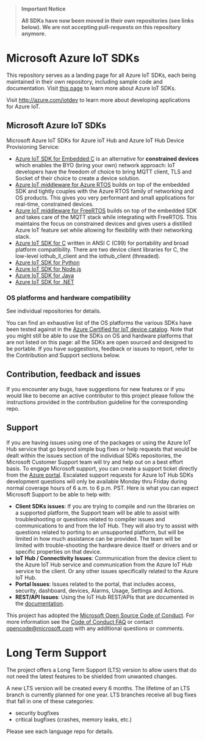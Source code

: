 > **Important Notice**
>
> **All SDKs have now been moved in their own repositories (see links below).
> We are not accepting pull-requests on this repository anymore.**

# Microsoft Azure IoT SDKs

This repository serves as a landing page for all Azure IoT SDKs, each being maintained in their own repository, including sample code and documentation.  Visit [this page](https://docs.microsoft.com/en-us/azure/iot-hub/iot-hub-devguide-sdks) to learn more about Azure IoT SDKs.

Visit http://azure.com/iotdev to learn more about developing applications for Azure IoT.

## Microsoft Azure IoT SDKs

Microsoft Azure IoT SDKs for Azure IoT Hub and Azure IoT Hub Device Provisioning Service:
- [Azure IoT SDK for Embedded C](https://github.com/Azure/azure-sdk-for-c/tree/master/sdk/docs/iot) is an alternative for **constrained devices** which enables the BYO (bring your own) network approach: IoT developers have the freedom of choice to bring MQTT client, TLS and Socket of their choice to create a device solution.
- [Azure IoT middleware for Azure RTOS](https://github.com/azure-rtos/netxduo/tree/master/addons/azure_iot) builds on top of the embedded SDK and tightly couples with the Azure RTOS family of networking and OS products. This gives you very performant and small applications for real-time, constrained devices.
- [Azure IoT middleware for FreeRTOS](https://github.com/Azure/azure-iot-middleware-freertos) builds on top of the embedded SDK and takes care of the MQTT stack while integrating with FreeRTOS. This maintains the focus on constrained devices and gives users a distilled Azure IoT feature set while allowing for flexibility with their networking stack.
- [Azure IoT SDK for C](https://github.com/Azure/azure-iot-sdk-c) written in ANSI C (C99) for portability and broad platform compatibility. There are two device client libraries for C, the low-level iothub_ll_client and the iothub_client (threaded).
- [Azure IoT SDK for Python](https://github.com/Azure/azure-iot-sdk-python)
- [Azure IoT SDK for Node.js](https://github.com/Azure/azure-iot-sdk-node)
- [Azure IoT SDK for Java](https://github.com/Azure/azure-iot-sdk-java)
- [Azure IoT SDK for .NET](https://github.com/Azure/azure-iot-sdk-csharp)

### OS platforms and hardware compatibility

See individual repositories for details.

You can find an exhaustive list of the OS platforms the various SDKs have been tested against in the [Azure Certified for IoT device catalog](https://catalog.azureiotsuite.com/). Note that you might still be able to use the SDKs on OS and hardware platforms that are not listed on this page: all the SDKs are open sourced and designed to be portable. If you have suggestions, feedback or issues to report, refer to the Contribution and Support sections below.

## Contribution, feedback and issues

If you encounter any bugs, have suggestions for new features or if you would like to become an active contributor to this project please follow the instructions provided in the contribution guideline for the corresponding repo.

## Support

If you are having issues using one of the packages or using the Azure IoT Hub service that go beyond simple bug fixes or help requests that would be dealt within the issues section of the individual SDKs repositories, the Microsoft Customer Support team will try and help out on a best effort basis.
To engage Microsoft support, you can create a support ticket directly from the [Azure portal](https://ms.portal.azure.com/#blade/Microsoft_Azure_Support/HelpAndSupportBlade).
Escalated support requests for Azure IoT Hub SDKs development questions will only be available Monday thru Friday during normal coverage hours of 6 a.m. to 6 p.m. PST.
Here is what you can expect Microsoft Support to be able to help with:
* **Client SDKs issues**: If you are trying to compile and run the libraries on a supported platform, the Support team will be able to assist with troubleshooting or questions related to compiler issues and communications to and from the IoT Hub.  They will also try to assist with questions related to porting to an unsupported platform, but will be limited in how much assistance can be provided.  The team will be limited with trouble-shooting the hardware device itself or drivers and or specific properties on that device. 
* **IoT Hub / Connectivity Issues**: Communication from the device client to the Azure IoT Hub service and communication from the Azure IoT Hub service to the client.  Or any other issues specifically related to the Azure IoT Hub.
* **Portal Issues**: Issues related to the portal, that includes access, security, dashboard, devices, Alarms, Usage, Settings and Actions.
* **REST/API Issues**: Using the IoT Hub REST/APIs that are documented in the [documentation]( https://msdn.microsoft.com/library/mt548492.aspx).

This project has adopted the [Microsoft Open Source Code of Conduct](https://opensource.microsoft.com/codeofconduct/). For more information see the [Code of Conduct FAQ](https://opensource.microsoft.com/codeofconduct/faq/) or contact [opencode@microsoft.com](mailto:opencode@microsoft.com) with any additional questions or comments.

# Long Term Support

The project offers a Long Term Support (LTS) version to allow users that do not need the latest features to be shielded from unwanted changes.

A new LTS version will be created every 6 months. The lifetime of an LTS branch is currently planned for one year. LTS branches receive all bug fixes that fall in one of these categories:

- security bugfixes
- critical bugfixes (crashes, memory leaks, etc.)

Please see each language repo for details.

